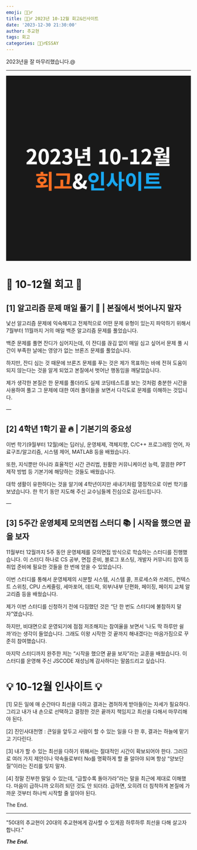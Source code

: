 ```yaml
---
emoji: 🙇🏻‍♂️
title: 🙇🏻‍♂️ 2023년 10-12월 회고&인사이트
date: '2023-12-30 21:30:00'
author: 추교현
tags: 회고
categories: 🙇🏻‍♂️ESSAY
---
```


2023년을 잘 마무리했습니다.@

---

![23.1012.png](23.1012.png)

# 🔎 10-12월 회고 🔎

## [1] 알고리즘 문제 매일 풀기 📝 | 본질에서 벗어나지 말자

낯선 알고리즘 문제에 익숙해지고 전체적으로 어떤 문제 유형이 있는지 파악하기 위해서 7월부터 11월까지 거의 매일 백준 알고리즘 문제를 풀었습니다.

백준 문제를 풀면 잔디가 심어지는데, 이 잔디를 끊김 없이 매일 심고 싶어서 문제 풀 시간이 부족한 날에는 영양가 없는 브론즈 문제를 풀었습니다.

하지만, 잔디 심는 것 때문에 브론즈 문제를 푸는 것은 제가 목표하는 바에 전혀 도움이 되지 않는다는 것을 알게 되었고 본질에서 벗어난 행동임을 깨달았습니다.

제가 생각한 본질은 한 문제를 풀더라도 실제 코딩테스트를 보는 것처럼 충분한 시간을 사용하여 풀고 그 문제에 대한 여러 풀이들을 보면서 다각도로 문제를 이해하는 것입니다.

—

## [2] 4학년 1학기 끝 🔥 | 기본기의 중요성

이번 학기(9월부터 12월)에는 딥러닝, 운영체제, 객체지향, C/C++ 프로그래밍 언어, 자료구조/알고리즘, 시스템 제어, MATLAB 등을 배웠습니다.

또한, 지식뿐만 아니라 효율적인 시간 관리법, 원활한 커뮤니케이션 능력, 깔끔한 PPT 제작 방법 등 기본기에 해당하는 것들도 배웠습니다.

대학 생활이 유한하다는 것을 알기에 4학년이지만 새내기처럼 열정적으로 이번 학기를 보냈습니다. 한 학기 동안 지도해 주신 교수님들께 진심으로 감사드립니다.

—

## [3] 5주간 운영체제 모의면접 스터디 📚 | 시작을 했으면 끝을 보자

11월부터 12월까지 5주 동안 운영체제를 모의면접 방식으로 학습하는 스터디를 진행했습니다. 이 스터디 하나로 CS 공부, 면접 준비, 블로그 포스팅, 개발자 커뮤니티 참여 등 취업 준비에 필요한 것들을 한 번에 얻을 수 있었습니다.

이번 스터디를 통해서 운영체제의 시분할 시스템, 시스템 콜, 프로세스와 쓰레드, 컨텍스트 스위칭, CPU 스케줄링, 세마포어, 데드락, 외부/내부 단편화, 페이징, 페이지 교체 알고리즘 등을 배웠습니다.

제가 이번 스터디를 신청하기 전에 다짐했던 것은 “단 한 번도 스터디에 불참하지 말자”였습니다.

하지만, 비대면으로 운영되기에 점점 저조해지는 참여율을 보면서 ‘나도 딱 하루만 쉴까’라는 생각이 들었습니다. 그래도 이왕 시작한 것 끝까지 해내겠다는 마음가짐으로 꾸준히 참여했습니다.

마지막 스터디까지 완주한 저는 “시작을 했으면 끝을 보자”라는 교훈을 배웠습니다. 이 스터디를 운영해 주신 JSCODE 재성님께 감사하다는 말씀드리고 싶습니다.

# 💡 10-12월 인사이트 💡

[1] 모든 일에 매 순간마다 최선을 다하고 결과는 겸허하게 받아들이는 자세가 필요하다. 그리고 내가 내 손으로 선택하고 결정한 것은 끝까지 책임지고 최선을 다해서 마무리해야 된다.

[2] 진인사대천명 : 큰일을 앞두고 사람이 할 수 있는 일을 다 한 후, 결과는 하늘에 맡기고 기다린다.

[3] 내가 할 수 있는 최선을 다하기 위해서는 절대적인 시간이 확보되어야 한다. 그러므로 여러 가지 제안이나 약속들로부터 No를 명확하게 할 줄 알아야 되며 항상 “양보단 질”이라는 진리를 잊지 말자.

[4] 정말 진부한 말일 수 있는데, “급할수록 돌아가라”라는 말을 최근에 제대로 이해했다. 마음이 급하니까 오히려 되던 것도 안 되더라. 급하면, 오히려 더 침착하게 본질에 가까운 것부터 하나씩 시작할 줄 알아야 된다.

The End.

---

"50대의 추교현이 20대의 추교현에게 감사할 수 있게끔 하루하루 최선을 다해 살고자 합니다."

**_The End._**
